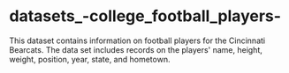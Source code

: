 # datasets_-college_football_players-
This dataset contains information on football players for the Cincinnati Bearcats. The data set includes records on the players' name, height, weight, position, year, state, and hometown.
